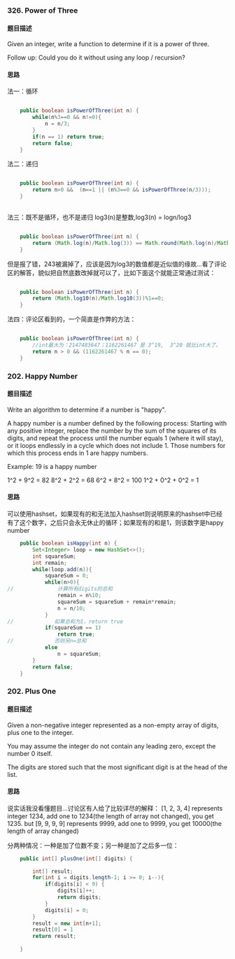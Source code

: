 ### 326. Power of Three
#### 题目描述

Given an integer, write a function to determine if it is a power of three.

Follow up:
Could you do it without using any loop / recursion?

#### 思路

法一：循环
```java

    public boolean isPowerOfThree(int n) {
        while(n%3==0 && n!=0){
            n = n/3;
        }
        if(n == 1) return true;
        return false;
    }

```

法二：递归
```java

	public boolean isPowerOfThree(int n) {
        return n>0 &&  (n==1 || (n%3==0 && isPowerOfThree(n/3)));
    }
    
```

法三：既不是循环，也不是递归
log3(n)是整数,log3(n) = logn/log3
```java

    public boolean isPowerOfThree(int n) {
        return (Math.log(n)/Math.log(3)) == Math.round(Math.log(n)/Math.log(3));
    }

```
但是报了错，243被漏掉了，应该是因为log3的数值都是近似值的缘故...看了评论区的解答，貌似把自然底数改掉就可以了，比如下面这个就能正常通过测试：
```java

	public boolean isPowerOfThree(int n) {
        return (Math.log10(n)/Math.log10(3))%1==0;
    }

```
法四：评论区看到的，一个简直是作弊的方法：
```java

    public boolean isPowerOfThree(int n) {
    	//int最大为：2147483647；1162261467 是 3^19,  3^20 就比int大了。  
        return n > 0 && (1162261467 % n == 0);
    }

```

### 202. Happy Number
#### 题目描述

Write an algorithm to determine if a number is "happy".

A happy number is a number defined by the following process: Starting with any positive integer, replace the number by the sum of the squares of its digits, and repeat the process until the number equals 1 (where it will stay), or it loops endlessly in a cycle which does not include 1. Those numbers for which this process ends in 1 are happy numbers.

Example: 19 is a happy number

1^2 + 9^2 = 82
8^2 + 2^2 = 68
6^2 + 8^2 = 100
1^2 + 0^2 + 0^2 = 1

#### 思路

可以使用hashset，如果现有的和无法加入hashset则说明原来的hashset中已经有了这个数字，之后只会永无休止的循环；如果现有的和是1，则该数字是happy number

```java
	public boolean isHappy(int n) {
        Set<Integer> loop = new HashSet<>();
        int squareSum;
        int remain;
        while(loop.add(n)){
            squareSum = 0;
            while(n>0){
//              计算所有digits的总和
                remain = n%10;
                squareSum = squareSum + remain*remain;
                n = n/10;
            }
//             如果总和为1，return true
            if(squareSum == 1) 
                return true;
//             否则另n=总和
            else 
                n = squareSum;
        }
        return false;
    }
```

### 202. Plus One
#### 题目描述
Given a non-negative integer represented as a non-empty array of digits, plus one to the integer.

You may assume the integer do not contain any leading zero, except the number 0 itself.

The digits are stored such that the most significant digit is at the head of the list.

#### 思路
说实话我没看懂题目...讨论区有人给了比较详尽的解释：
[1, 2, 3, 4] represents integer 1234, add one to 1234(the length of array not changed), you get 1235. but [9, 9, 9, 9] represents 9999, add one to 9999, you get 10000(the length of array changed)

分两种情况：一种是加了位数不变；另一种是加了之后多一位：

```java
	public int[] plusOne(int[] digits) {

        int[] result;
        for(int i = digits.length-1; i >= 0; i--){
            if(digits[i] < 9) {
                digits[i]++;
                return digits;
            }
            digits[i] = 0;
        }
        result = new int[n+1];
        result[0] = 1
        return result;
        
    }
```